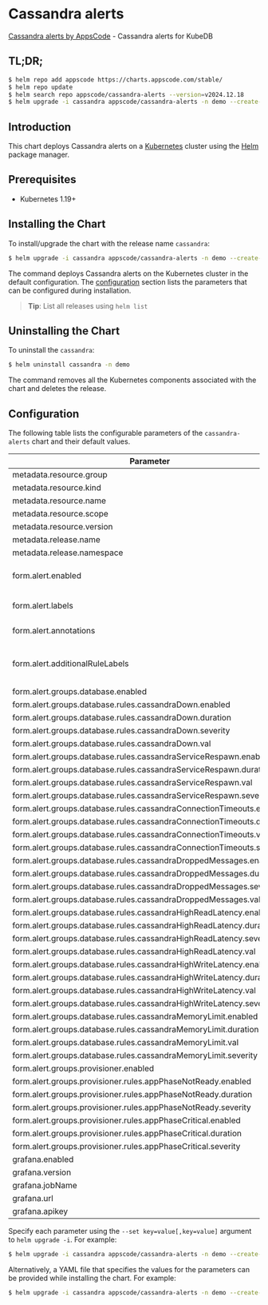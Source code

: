 # Cassandra alerts

[Cassandra alerts by AppsCode](https://github.com/appscode/alerts) - Cassandra alerts for KubeDB

## TL;DR;

```bash
$ helm repo add appscode https://charts.appscode.com/stable/
$ helm repo update
$ helm search repo appscode/cassandra-alerts --version=v2024.12.18
$ helm upgrade -i cassandra appscode/cassandra-alerts -n demo --create-namespace --version=v2024.12.18
```

## Introduction

This chart deploys Cassandra alerts on a [Kubernetes](http://kubernetes.io) cluster using the [Helm](https://helm.sh) package manager.

## Prerequisites

- Kubernetes 1.19+

## Installing the Chart

To install/upgrade the chart with the release name `cassandra`:

```bash
$ helm upgrade -i cassandra appscode/cassandra-alerts -n demo --create-namespace --version=v2024.12.18
```

The command deploys Cassandra alerts on the Kubernetes cluster in the default configuration. The [configuration](#configuration) section lists the parameters that can be configured during installation.

> **Tip**: List all releases using `helm list`

## Uninstalling the Chart

To uninstall the `cassandra`:

```bash
$ helm uninstall cassandra -n demo
```

The command removes all the Kubernetes components associated with the chart and deletes the release.

## Configuration

The following table lists the configurable parameters of the `cassandra-alerts` chart and their default values.

|                               Parameter                               |                  Description                  |                     Default                      |
|-----------------------------------------------------------------------|-----------------------------------------------|--------------------------------------------------|
| metadata.resource.group                                               |                                               | <code>kubedb.com</code>                          |
| metadata.resource.kind                                                |                                               | <code>Cassandra</code>                           |
| metadata.resource.name                                                |                                               | <code>cassandras</code>                          |
| metadata.resource.scope                                               |                                               | <code>Namespaced</code>                          |
| metadata.resource.version                                             |                                               | <code>v1</code>                                  |
| metadata.release.name                                                 |                                               | <code>""</code>                                  |
| metadata.release.namespace                                            |                                               | <code>""</code>                                  |
| form.alert.enabled                                                    | # Enable PrometheusRule alerts                | <code>warning</code>                             |
| form.alert.labels                                                     | # Labels for default rules                    | <code>{"release":"kube-prometheus-stack"}</code> |
| form.alert.annotations                                                | # Annotations for default rules               | <code>{}</code>                                  |
| form.alert.additionalRuleLabels                                       | # Additional labels for PrometheusRule alerts | <code>{}</code>                                  |
| form.alert.groups.database.enabled                                    |                                               | <code>warning</code>                             |
| form.alert.groups.database.rules.cassandraDown.enabled                |                                               | <code>true</code>                                |
| form.alert.groups.database.rules.cassandraDown.duration               |                                               | <code>"0m"</code>                                |
| form.alert.groups.database.rules.cassandraDown.severity               |                                               | <code>critical</code>                            |
| form.alert.groups.database.rules.cassandraDown.val                    |                                               | <code>1</code>                                   |
| form.alert.groups.database.rules.cassandraServiceRespawn.enabled      |                                               | <code>true</code>                                |
| form.alert.groups.database.rules.cassandraServiceRespawn.duration     |                                               | <code>"0m"</code>                                |
| form.alert.groups.database.rules.cassandraServiceRespawn.val          |                                               | <code>180</code>                                 |
| form.alert.groups.database.rules.cassandraServiceRespawn.severity     |                                               | <code>critical</code>                            |
| form.alert.groups.database.rules.cassandraConnectionTimeouts.enabled  |                                               | <code>true</code>                                |
| form.alert.groups.database.rules.cassandraConnectionTimeouts.duration |                                               | <code>"0m"</code>                                |
| form.alert.groups.database.rules.cassandraConnectionTimeouts.val      |                                               | <code>100</code>                                 |
| form.alert.groups.database.rules.cassandraConnectionTimeouts.severity |                                               | <code>warning</code>                             |
| form.alert.groups.database.rules.cassandraDroppedMessages.enabled     |                                               | <code>true</code>                                |
| form.alert.groups.database.rules.cassandraDroppedMessages.duration    |                                               | <code>"0m"</code>                                |
| form.alert.groups.database.rules.cassandraDroppedMessages.severity    |                                               | <code>warning</code>                             |
| form.alert.groups.database.rules.cassandraDroppedMessages.val         |                                               | <code>1</code>                                   |
| form.alert.groups.database.rules.cassandraHighReadLatency.enabled     |                                               | <code>true</code>                                |
| form.alert.groups.database.rules.cassandraHighReadLatency.duration    |                                               | <code>"0m"</code>                                |
| form.alert.groups.database.rules.cassandraHighReadLatency.severity    |                                               | <code>warning</code>                             |
| form.alert.groups.database.rules.cassandraHighReadLatency.val         |                                               | <code>7000</code>                                |
| form.alert.groups.database.rules.cassandraHighWriteLatency.enabled    |                                               | <code>true</code>                                |
| form.alert.groups.database.rules.cassandraHighWriteLatency.duration   |                                               | <code>"0m"</code>                                |
| form.alert.groups.database.rules.cassandraHighWriteLatency.val        |                                               | <code>7000</code>                                |
| form.alert.groups.database.rules.cassandraHighWriteLatency.severity   |                                               | <code>warning</code>                             |
| form.alert.groups.database.rules.cassandraMemoryLimit.enabled         |                                               | <code>true</code>                                |
| form.alert.groups.database.rules.cassandraMemoryLimit.duration        |                                               | <code>"0m"</code>                                |
| form.alert.groups.database.rules.cassandraMemoryLimit.val             |                                               | <code>33554432 # 32MB</code>                     |
| form.alert.groups.database.rules.cassandraMemoryLimit.severity        |                                               | <code>critical</code>                            |
| form.alert.groups.provisioner.enabled                                 |                                               | <code>warning</code>                             |
| form.alert.groups.provisioner.rules.appPhaseNotReady.enabled          |                                               | <code>true</code>                                |
| form.alert.groups.provisioner.rules.appPhaseNotReady.duration         |                                               | <code>"1m"</code>                                |
| form.alert.groups.provisioner.rules.appPhaseNotReady.severity         |                                               | <code>critical</code>                            |
| form.alert.groups.provisioner.rules.appPhaseCritical.enabled          |                                               | <code>true</code>                                |
| form.alert.groups.provisioner.rules.appPhaseCritical.duration         |                                               | <code>"5m"</code>                                |
| form.alert.groups.provisioner.rules.appPhaseCritical.severity         |                                               | <code>warning</code>                             |
| grafana.enabled                                                       |                                               | <code>false</code>                               |
| grafana.version                                                       |                                               | <code>7.5.5</code>                               |
| grafana.jobName                                                       |                                               | <code>kubedb-databases</code>                    |
| grafana.url                                                           |                                               | <code>""</code>                                  |
| grafana.apikey                                                        |                                               | <code>""</code>                                  |


Specify each parameter using the `--set key=value[,key=value]` argument to `helm upgrade -i`. For example:

```bash
$ helm upgrade -i cassandra appscode/cassandra-alerts -n demo --create-namespace --version=v2024.12.18 --set metadata.resource.group=kubedb.com
```

Alternatively, a YAML file that specifies the values for the parameters can be provided while
installing the chart. For example:

```bash
$ helm upgrade -i cassandra appscode/cassandra-alerts -n demo --create-namespace --version=v2024.12.18 --values values.yaml
```
